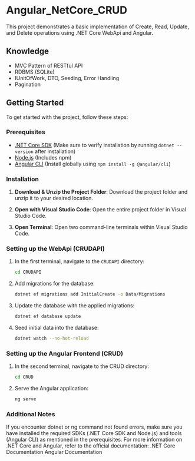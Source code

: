 # Angular_NetCore_CRUD

This project demonstrates a basic implementation of Create, Read, Update, and Delete operations using .NET Core WebApi and Angular.

## Knowledge
- MVC Pattern of RESTful API
- RDBMS (SQLite)
- IUnitOfWork, DTO, Seeding, Error Handling
- Pagination

## Getting Started

To get started with the project, follow these steps:

### Prerequisites

- [.NET Core SDK](https://dotnet.microsoft.com/download) (Make sure to verify installation by running `dotnet --version` after installation)
- [Node.js](https://nodejs.org/) (Includes npm)
- [Angular CLI](https://angular.io/cli) (Install globally using `npm install -g @angular/cli`)

### Installation

1. **Download & Unzip the Project Folder**: Download the project folder and unzip it to your desired location.

2. **Open with Visual Studio Code**: Open the entire project folder in Visual Studio Code.

3. **Open Terminal**: Open two command-line terminals within Visual Studio Code.

### Setting up the WebApi (CRUDAPI)

1. In the first terminal, navigate to the `CRUDAPI` directory:
   ```bash
   cd CRUDAPI
   
2. Add migrations for the database:
   ```bash
   dotnet ef migrations add InitialCreate -o Data/Migrations
   
3. Update the database with the applied migrations:
   ```bash
   dotnet ef database update
   
4. Seed initial data into the database:
   ```bash
   dotnet watch --no-hot-reload
   
### Setting up the Angular Frontend (CRUD)
1. In the second terminal, navigate to the CRUD directory:
   ```bash
   cd CRUD
   
2. Serve the Angular application:
   ```bash
   ng serve
   
### Additional Notes
If you encounter dotnet or ng command not found errors, make sure you have installed the required SDKs (.NET Core SDK and Node.js) and tools (Angular CLI) as mentioned in the prerequisites.
For more information on .NET Core and Angular, refer to the official documentation:
   .NET Core Documentation
   Angular Documentation
